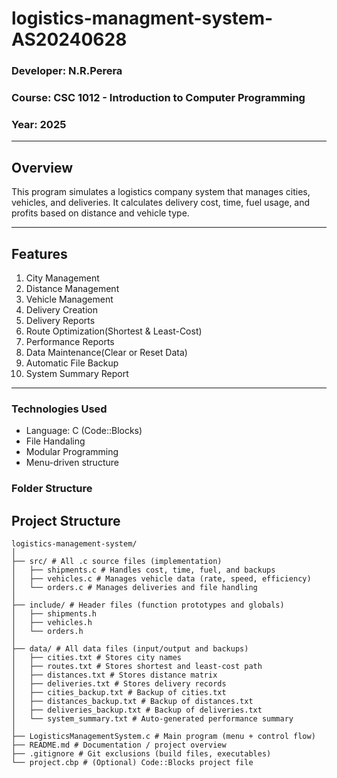 # logistics-managment-system-AS20240628

### Developer: N.R.Perera
### Course: CSC 1012 - Introduction to Computer Programming
### Year: 2025

---

## Overview
This program simulates a logistics company system that manages cities, vehicles, and deliveries.
It calculates delivery cost, time, fuel usage, and profits based on distance and vehicle type.

---

## Features
1. City Management
2. Distance Management
3. Vehicle Management
4. Delivery Creation
5. Delivery Reports
6. Route Optimization(Shortest & Least-Cost)
7. Performance Reports
8. Data Maintenance(Clear or Reset Data)
9. Automatic File Backup
10. System Summary Report

---

### Technologies Used
- Language: C (Code::Blocks)
- File Handaling
- Modular Programming
- Menu-driven structure

### Folder Structure

## Project Structure

```text
logistics-management-system/
│
├── src/ # All .c source files (implementation)
│   ├── shipments.c # Handles cost, time, fuel, and backups
│   ├── vehicles.c # Manages vehicle data (rate, speed, efficiency)
│   └── orders.c # Manages deliveries and file handling
│
├── include/ # Header files (function prototypes and globals)
│   ├── shipments.h
│   ├── vehicles.h
│   └── orders.h
│
├── data/ # All data files (input/output and backups)
│   ├── cities.txt # Stores city names
│   ├── routes.txt # Stores shortest and least-cost path
│   ├── distances.txt # Stores distance matrix
│   ├── deliveries.txt # Stores delivery records
│   ├── cities_backup.txt # Backup of cities.txt
│   ├── distances_backup.txt # Backup of distances.txt
│   ├── deliveries_backup.txt # Backup of deliveries.txt
│   └── system_summary.txt # Auto-generated performance summary
│
├── LogisticsManagementSystem.c # Main program (menu + control flow)
├── README.md # Documentation / project overview
├── .gitignore # Git exclusions (build files, executables)
└── project.cbp # (Optional) Code::Blocks project file
